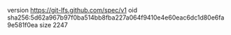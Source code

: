 version https://git-lfs.github.com/spec/v1
oid sha256:5d62a967b97f0ba514bb8fba227a064f9410e4e60eac6dc1d80e6fa9e581f0ea
size 2247
